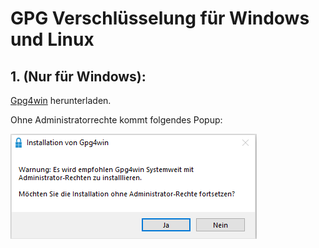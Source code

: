 # GPG Verschlüsselung für Windows und Linux

## 1. (Nur für Windows):
[Gpg4win](https://www.gpg4win.de/thanks-for-download.html) herunterladen.

Ohne Administratorrechte kommt folgendes Popup:

![Ohne Administratorrechte fortfahren](https://raw.githubusercontent.com/aha-ha/aha-ha.github.io/main/admingpg.png)

